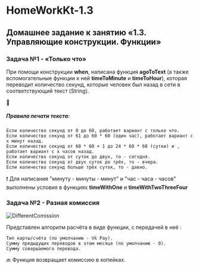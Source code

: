 # HomeWorkKt-1.3
## Домашнее задание к занятию «1.3. Управляющие конструкции. Функции»

### Задача №1 - «Только что»

При помощи конструкции **when**, написана функция **agoToText** (а также вспомогательные функции к ней **timeToMinute** и **timeToHour**),
которая переводит количество секунд, которые человек был назад в сети в соответствующий текст (String).

📖  
##### Правила печати текста:

    Если количество секунд от 0 до 60, работает вариант с только что.
    Если количество секунд от 61 до 60 * 60 (один час), работает вариант с x минут назад.
    Если количество секунд от 60 * 60 + 1 до 24 * 60 * 60 (сутки) и , работает вариант с x часов назад.
    Если количество секунд от суток до двух, то - сегодня.
    Если количество секунд от двух суток до трёх, то - вчера.
    Если количество секунд больше трёх суток, то - давно.

❗ Для написания "минуту - минуты - минут" и "час - часа - часов" выполнены условия в функциях **timeWithOne** и **timeWithTwoThreeFour**

### Задача №2 - Разная комиссия

![DifferentComission](https://user-images.githubusercontent.com/93938031/163160299-2de81812-fffd-40ac-a374-1383c6ce2cc4.png)

Представлен алгоритм расчёта в виде функции, с передачей в неё :

    Тип карты/счёта (по умолчанию - Vk Pay).
    Сумму предыдущих переводов в этом месяце (по умолчанию - 0).
    Сумму совершаемого перевода.

🔙 Функция возвращает комиссию в копейках.
